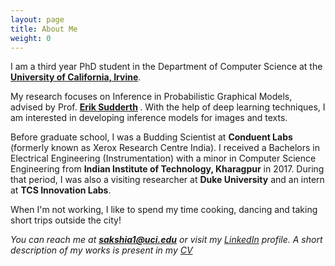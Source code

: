 ```yaml
---
layout: page
title: About Me
weight: 0
---
```


I am a third year PhD student in the Department of Computer Science at the <strong> [University of California, Irvine](https://www.ics.uci.edu/)</strong>. 

My research focuses on Inference in Probabilistic Graphical Models, advised by Prof. <strong> [Erik Sudderth](https://www.ics.uci.edu/~sudderth/)  </strong>. With the help of deep learning techniques, I am interested in developing inference models for images and texts.

Before graduate school, I was a Budding Scientist at <strong> Conduent Labs</strong> (formerly known as Xerox Research Centre India). I received a Bachelors in Electrical Engineering (Instrumentation) with a minor in Computer Science Engineering from <strong> Indian Institute of Technology, Kharagpur</strong> in 2017. During that period, I was also a visiting researcher at <strong>Duke University</strong> and an intern at <strong>TCS Innovation Labs</strong>.

When I'm not working, I like to spend my time cooking, dancing and taking short trips outside the city!

<i>You can reach me at <strong>sakshia1@uci.edu</strong> or visit my [LinkedIn](https://www.linkedin.com/in/sakshi-agarwal-6a8b6186) profile. A short description of my works is present in my [CV](https://sakshiagarwal.github.io/Sakshi.pdf) </i>


<font size="-1">
  </font>
